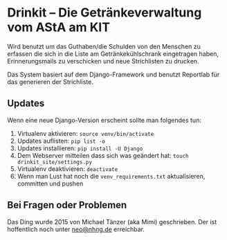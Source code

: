 Drinkit – Die Getränkeverwaltung vom AStA am KIT
================================================
Wird benutzt um das Guthaben/die Schulden von den Menschen zu erfassen die sich in die Liste am Getränkekühlschrank eingetragen haben, Erinnerungsmails zu verschicken und neue Strichlisten zu drucken.

Das System basiert auf dem Django-Framework und benutzt Reportlab für das generieren der Strichliste.

Updates
-------
Wenn eine neue Django-Version erscheint sollte man folgendes tun:

1. Virtualenv aktivieren: `source venv/bin/activate`
2. Updates auflisten: `pip list -o`
3. Updates installieren: `pip install -U Django`
4. Dem Webserver mitteilen dass sich was geändert hat: `touch drinkit_site/settings.py`
5. Virtualenv deaktivieren: `deactivate`
6. Wenn man Lust hat noch die ``venv_requirements.txt`` aktualisieren, committen und pushen

Bei Fragen oder Problemen
-------------------------
Das Ding wurde 2015 von Michael Tänzer (aka Mimi) geschrieben. Der ist hoffentlich noch unter neo@nhng.de erreichbar.
